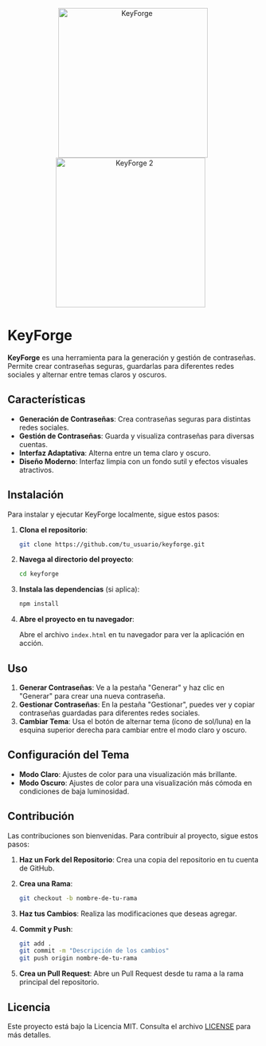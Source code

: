 <p align="center">
    <img src="https://github.com/user-attachments/assets/cc69f742-e38c-4e03-b6a1-a971792d62ce" alt="KeyForge" width="300">
    <img src="https://github.com/user-attachments/assets/d4ff6c50-16d4-47dd-b16f-9d5a9972b8e0" alt="KeyForge 2" width="300" style="margin-right: 10px;">
</p>




# KeyForge

**KeyForge** es una herramienta para la generación y gestión de contraseñas. Permite crear contraseñas seguras, guardarlas para diferentes redes sociales y alternar entre temas claros y oscuros. 



## Características

- **Generación de Contraseñas**: Crea contraseñas seguras para distintas redes sociales.
- **Gestión de Contraseñas**: Guarda y visualiza contraseñas para diversas cuentas.
- **Interfaz Adaptativa**: Alterna entre un tema claro y oscuro.
- **Diseño Moderno**: Interfaz limpia con un fondo sutil y efectos visuales atractivos.

## Instalación

Para instalar y ejecutar KeyForge localmente, sigue estos pasos:

1. **Clona el repositorio**:

    ```bash
    git clone https://github.com/tu_usuario/keyforge.git
    ```

2. **Navega al directorio del proyecto**:

    ```bash
    cd keyforge
    ```

3. **Instala las dependencias** (si aplica):

    ```bash
    npm install
    ```

4. **Abre el proyecto en tu navegador**:

    Abre el archivo `index.html` en tu navegador para ver la aplicación en acción.

## Uso

1. **Generar Contraseñas**: Ve a la pestaña "Generar" y haz clic en "Generar" para crear una nueva contraseña.
2. **Gestionar Contraseñas**: En la pestaña "Gestionar", puedes ver y copiar contraseñas guardadas para diferentes redes sociales.
3. **Cambiar Tema**: Usa el botón de alternar tema (ícono de sol/luna) en la esquina superior derecha para cambiar entre el modo claro y oscuro.

## Configuración del Tema

- **Modo Claro**: Ajustes de color para una visualización más brillante.
- **Modo Oscuro**: Ajustes de color para una visualización más cómoda en condiciones de baja luminosidad.

## Contribución

Las contribuciones son bienvenidas. Para contribuir al proyecto, sigue estos pasos:

1. **Haz un Fork del Repositorio**: Crea una copia del repositorio en tu cuenta de GitHub.
2. **Crea una Rama**: 

    ```bash
    git checkout -b nombre-de-tu-rama
    ```

3. **Haz tus Cambios**: Realiza las modificaciones que deseas agregar.
4. **Commit y Push**:

    ```bash
    git add .
    git commit -m "Descripción de los cambios"
    git push origin nombre-de-tu-rama
    ```

5. **Crea un Pull Request**: Abre un Pull Request desde tu rama a la rama principal del repositorio.

## Licencia

Este proyecto está bajo la Licencia MIT. Consulta el archivo [LICENSE](LICENSE) para más detalles.

